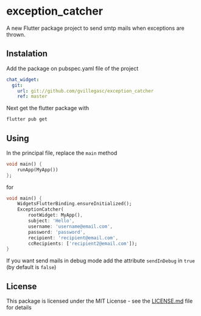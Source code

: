 # exception_catcher

A new Flutter package project to send smtp mails when exceptions are thrown.

## Instalation

Add the package on pubspec.yaml file of the project

```yaml
chat_widget:
  git:
    url: git://github.com/gvillegasc/exception_catcher
    ref: master
```

Next get the flutter package with

```sh
flutter pub get
```

## Using

In the principal file, replace the `main` method

```dart
void main() {
    runApp(MyApp())
};
```

for

```dart
void main() {
    WidgetsFlutterBinding.ensureInitialized();
    ExceptionCatcher(
        rootWidget: MyApp(),
        subject: 'Hello',
        username: 'username@email.com',
        password: 'password',
        recipient: 'recipient@email.com',
        ccRecipients: ['recipient2@email.com']);
}
```

If you want send mails in debug mode add the attribute `sendInDebug` in `true` (by default is `false`)

## License

This package is licensed under the MIT License - see the [LICENSE.md](https://github.com/gvillegasc/exception_catcher/blob/master/LICENSE) file for details
